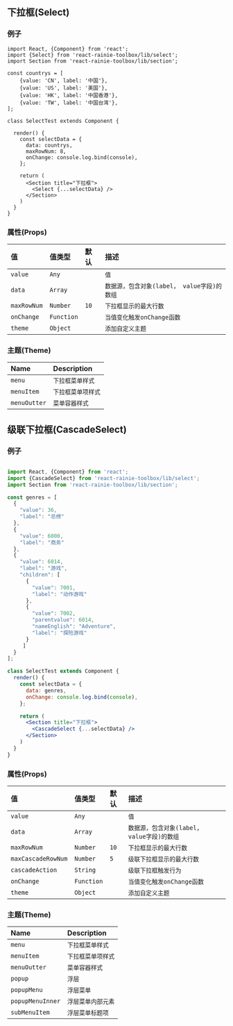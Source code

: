## 下拉框(Select)

### 例子

```JSX
import React, {Component} from 'react';
import {Select} from 'react-rainie-toolbox/lib/select';
import Section from 'react-rainie-toolbox/lib/section';

const countrys = [
    {value: 'CN', label: '中国'},
    {value: 'US', label: '美国'},
    {value: 'HK', label: '中国香港'},
    {value: 'TW', label: '中国台湾'},
];

class SelectTest extends Component {

  render() {
    const selectData = {
      data: countrys,
      maxRowNum: 8,
      onChange: console.log.bind(console),
    };

    return (
      <Section title="下拉框">
        <Select {...selectData} />
      </Section>
    )
  }
}

```

### 属性(Props)

值           | 值类型        | 默认   | 描述
:---------- | :--------- | :--- | :----------------------------
`value`     | `Any`      |      | `值`
`data`      | `Array`    |      | `数据源，包含对象(label， value字段)的数组`
`maxRowNum` | `Number`   | `10` | `下拉框显示的最大行数`
`onChange`  | `Function` |      | `当值变化触发onChange函数`
`theme`     | `Object`   |      | `添加自定义主题`

### 主题(Theme)

Name       | Description
:--------- | :----------
`menu`     | `下拉框菜单样式`
`menuItem` | `下拉框菜单项样式`
`menuOutter` | `菜单容器样式`



## 级联下拉框(CascadeSelect)

### 例子

```jsx

import React, {Component} from 'react';
import {CascadeSelect} from 'react-rainie-toolbox/lib/select';
import Section from 'react-rainie-toolbox/lib/section';

const genres = [
  {
    "value": 36,
    "label": "总榜"
  },
  {
    "value": 6000,
    "label": "商务"
  },
  {
    "value": 6014,
    "label": "游戏",
    "children": [
      {
        "value": 7001,
        "label": "动作游戏"
      },
      {
        "value": 7002,
        "parentvalue": 6014,
        "nameEnglish": "Adventure",
        "label": "探险游戏"
      }
     ]
  }
];

class SelectTest extends Component {
  render() {
    const selectData = {
      data: genres,
      onChange: console.log.bind(console),
    };

    return (
      <Section title="下拉框">
        <CascadeSelect {...selectData} />
      </Section>
    )
  }
}
```

### 属性(Props)

值                  | 值类型        | 默认   | 描述
:----------------- | :--------- | :--- | :----------------------------
`value`            | `Any`      |      | `值`
`data`             | `Array`    |      | `数据源，包含对象(label， value字段)的数组`
`maxRowNum`        | `Number`   | `10` | `下拉框显示的最大行数`
`maxCascadeRowNum` | `Number`   | `5`  | `级联下拉框显示的最大行数`
`cascadeAction`    | `String`   |      | `级联下拉框触发行为`
`onChange`         | `Function` |      | `当值变化触发onChange函数`
`theme`            | `Object`   |      | `添加自定义主题`

### 主题(Theme)

Name             | Description
:--------------- | :----------
`menu`           | `下拉框菜单样式`
`menuItem`       | `下拉框菜单项样式`
`menuOutter`     | `菜单容器样式`
`popup`          | `浮层`
`popupMenu`      | `浮层菜单`
`popupMenuInner` | `浮层菜单内部元素`
`subMenuItem`    | `浮层菜单标题项`
